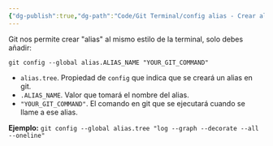 ```yaml
---
{"dg-publish":true,"dg-path":"Code/Git Terminal/config alias - Crear alias en Git.md","permalink":"/code/git-terminal/config-alias-crear-alias-en-git/","created":"2024-03-27T16:18","updated":"2024-03-27T18:55"}
---
```


Git nos permite crear "alias" al mismo estilo de la terminal, solo debes añadir:
```shell
git config --global alias.ALIAS_NAME "YOUR_GIT_COMMAND"
```
- `alias.tree`. Propiedad de `config` que indica que se creará un alias en git.
- `.ALIAS_NAME`. Valor que tomará el nombre del alias.
- `"YOUR_GIT_COMMAND"`. El comando en git que se ejecutará cuando se llame a ese alias.

**Ejemplo:** `git config --global alias.tree "log --graph --decorate --all --oneline"`